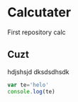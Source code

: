 # Calcutater
First repository calc 
## Cuzt
hdjshsjd
dksdsdhsdk

```javascript
var te='helo'
console.log(te)

```
